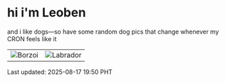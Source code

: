 # hi i'm Leoben

and i like dogs—so have some random dog pics that change whenever my CRON feels like it

|  |  |
|--------|----------|
| ![Borzoi](https://random-dog-vercel.vercel.app/api/random-borzoi?v=1755431423) | ![Labrador](https://random-dog-vercel.vercel.app/api/random-labrador?v=1755431423) |

Last updated: 2025-08-17 19:50 PHT
